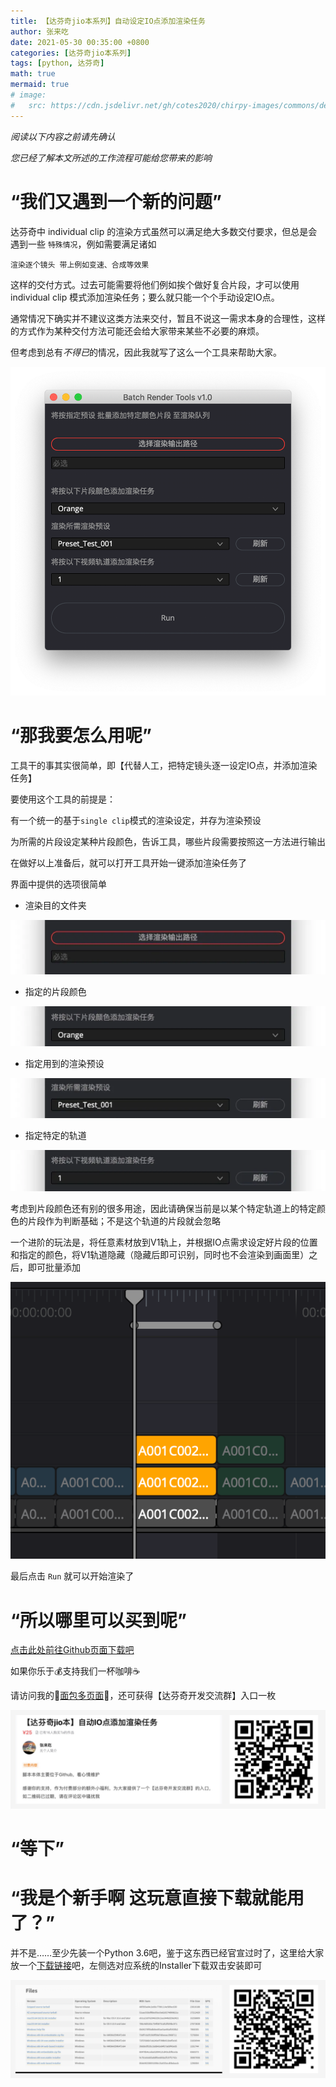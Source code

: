 ```yaml
---
title: 【达芬奇jio本系列】自动设定IO点添加渲染任务
author: 张来吃
date: 2021-05-30 00:35:00 +0800
categories: [达芬奇jio本系列]
tags: [python, 达芬奇]
math: true
mermaid: true
# image:
#   src: https://cdn.jsdelivr.net/gh/cotes2020/chirpy-images/commons/devices-mockup.png
---
```


*阅读以下内容之前请先确认*

*您已经了解本文所述的工作流程可能给您带来的影响*

# “我们又遇到一个新的问题”

达芬奇中 individual clip 的渲染方式虽然可以满足绝大多数交付要求，但总是会遇到一些 `特殊情况`，例如需要满足诸如

`渲染逐个镜头 带上例如变速、合成等效果`

这样的交付方式。过去可能需要将他们例如挨个做好复合片段，才可以使用 individual clip 模式添加渲染任务；要么就只能一个个手动设定IO点。

通常情况下确实并不建议这类方法来交付，暂且不说这一需求本身的合理性，这样的方式作为某种交付方法可能还会给大家带来某些不必要的麻烦。

但考虑到总有*不得已*的情况，因此我就写了这么一个工具来帮助大家。

![202105302302112021-05-30-23-02-12](https://raw.githubusercontent.com/laciechang/img/master/spotlight_img/202105302302112021-05-30-23-02-12.png)

# “那我要怎么用呢”



工具干的事其实很简单，即【代替人工，把特定镜头逐一设定IO点，并添加渲染任务】



要使用这个工具的前提是：

有一个统一的基于`single clip`模式的渲染设定，并存为渲染预设

为所需的片段设定某种片段颜色，告诉工具，哪些片段需要按照这一方法进行输出



在做好以上准备后，就可以打开工具开始一键添加渲染任务了



界面中提供的选项很简单



- 渲染目的文件夹

![图片2021-05-30-23-03-54](https://raw.githubusercontent.com/laciechang/img/master/spotlight_img/%E5%9B%BE%E7%89%872021-05-30-23-03-54.png)

- 指定的片段颜色

![图片2021-05-30-23-04-08](https://raw.githubusercontent.com/laciechang/img/master/spotlight_img/%E5%9B%BE%E7%89%872021-05-30-23-04-08.png)

- 指定用到的渲染预设

![图片2021-05-30-23-04-16](https://raw.githubusercontent.com/laciechang/img/master/spotlight_img/%E5%9B%BE%E7%89%872021-05-30-23-04-16.png)

- 指定特定的轨道

![图片2021-05-30-23-04-27](https://raw.githubusercontent.com/laciechang/img/master/spotlight_img/%E5%9B%BE%E7%89%872021-05-30-23-04-27.png)

考虑到片段颜色还有别的很多用途，因此请确保当前是以某个特定轨道上的特定颜色的片段作为判断基础；不是这个轨道的片段就会忽略

一个进阶的玩法是，将任意素材放到V1轨上，并根据IO点需求设定好片段的位置和指定的颜色，将V1轨道隐藏（隐藏后即可识别，同时也不会渲染到画面里）之后，即可批量添加

![图片2021-05-30-23-05-40](https://raw.githubusercontent.com/laciechang/img/master/spotlight_img/%E5%9B%BE%E7%89%872021-05-30-23-05-40.png)

最后点击 `Run` 就可以开始渲染了



# “所以哪里可以买到呢”



[点击此处前往Github页面下载吧](https://github.com/laciechang/resolve_batch_io_point)

如果你乐于💰支持我们一杯咖啡☕️

请访问我的🍞[面包多页面](https://mianbaoduo.com/o/bread/YZiWk59r)🍞，还可获得【达芬奇开发交流群】入口一枚

![图片2021-05-30-23-03-42](https://raw.githubusercontent.com/laciechang/img/master/spotlight_img/%E5%9B%BE%E7%89%872021-05-30-23-03-42.png)




# “等下”
# “我是个新手啊 这玩意直接下载就能用了？”



并不是……至少先装一个Python 3.6吧，鉴于这东西已经官宣过时了，这里给大家放一个[下载链接](https://www.python.org/downloads/mac-osx/)吧，左侧选对应系统的Installer下载双击安装即可

![图片2021-05-30-23-03-32](https://raw.githubusercontent.com/laciechang/img/master/spotlight_img/%E5%9B%BE%E7%89%872021-05-30-23-03-32.png)